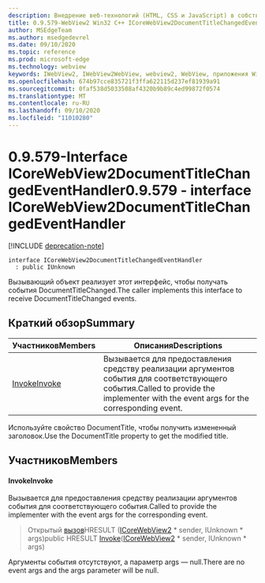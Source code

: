 ```yaml
---
description: Внедрение веб-технологий (HTML, CSS и JavaScript) в собственные приложения с помощью элемента управления Microsoft Edge WebView2
title: 0.9.579-WebView2 Win32 C++ ICoreWebView2DocumentTitleChangedEventHandler
author: MSEdgeTeam
ms.author: msedgedevrel
ms.date: 09/10/2020
ms.topic: reference
ms.prod: microsoft-edge
ms.technology: webview
keywords: IWebView2, IWebView2WebView, webview2, WebView, приложения Win32, Win32, EDGE, ICoreWebView2, ICoreWebView2Controller, управление браузером, EDGE HTML, ICoreWebView2DocumentTitleChangedEventHandler
ms.openlocfilehash: 674b97cce835721f3ffa622115d237ef81939a91
ms.sourcegitcommit: 0faf538d5033508af4320b9b89c4ed99872f0574
ms.translationtype: MT
ms.contentlocale: ru-RU
ms.lasthandoff: 09/10/2020
ms.locfileid: "11010280"
---
```

# <span data-ttu-id="cb200-104">0.9.579-Interface ICoreWebView2DocumentTitleChangedEventHandler</span><span class="sxs-lookup"><span data-stu-id="cb200-104">0.9.579 - interface ICoreWebView2DocumentTitleChangedEventHandler</span></span> 

[!INCLUDE [deprecation-note](../../includes/deprecation-note.md)]

```
interface ICoreWebView2DocumentTitleChangedEventHandler
  : public IUnknown
```

<span data-ttu-id="cb200-105">Вызывающий объект реализует этот интерфейс, чтобы получать события DocumentTitleChanged.</span><span class="sxs-lookup"><span data-stu-id="cb200-105">The caller implements this interface to receive DocumentTitleChanged events.</span></span>

## <span data-ttu-id="cb200-106">Краткий обзор</span><span class="sxs-lookup"><span data-stu-id="cb200-106">Summary</span></span>

 <span data-ttu-id="cb200-107">Участников</span><span class="sxs-lookup"><span data-stu-id="cb200-107">Members</span></span>                        | <span data-ttu-id="cb200-108">Описания</span><span class="sxs-lookup"><span data-stu-id="cb200-108">Descriptions</span></span>
--------------------------------|---------------------------------------------
[<span data-ttu-id="cb200-109">Invoke</span><span class="sxs-lookup"><span data-stu-id="cb200-109">Invoke</span></span>](#invoke) | <span data-ttu-id="cb200-110">Вызывается для предоставления средству реализации аргументов события для соответствующего события.</span><span class="sxs-lookup"><span data-stu-id="cb200-110">Called to provide the implementer with the event args for the corresponding event.</span></span>

<span data-ttu-id="cb200-111">Используйте свойство DocumentTitle, чтобы получить измененный заголовок.</span><span class="sxs-lookup"><span data-stu-id="cb200-111">Use the DocumentTitle property to get the modified title.</span></span>

## <span data-ttu-id="cb200-112">Участников</span><span class="sxs-lookup"><span data-stu-id="cb200-112">Members</span></span>

#### <span data-ttu-id="cb200-113">Invoke</span><span class="sxs-lookup"><span data-stu-id="cb200-113">Invoke</span></span> 

<span data-ttu-id="cb200-114">Вызывается для предоставления средству реализации аргументов события для соответствующего события.</span><span class="sxs-lookup"><span data-stu-id="cb200-114">Called to provide the implementer with the event args for the corresponding event.</span></span>

> <span data-ttu-id="cb200-115">Открытый [вызов](#invoke)HRESULT ([ICoreWebView2](icorewebview2.md) \* sender, IUnknown \* args)</span><span class="sxs-lookup"><span data-stu-id="cb200-115">public HRESULT [Invoke](#invoke)([ICoreWebView2](icorewebview2.md) \* sender, IUnknown \* args)</span></span>

<span data-ttu-id="cb200-116">Аргументы события отсутствуют, а параметр args — null.</span><span class="sxs-lookup"><span data-stu-id="cb200-116">There are no event args and the args parameter will be null.</span></span>

